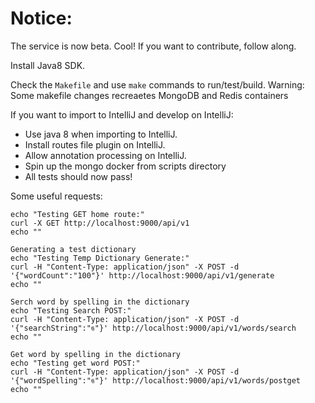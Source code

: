 Notice:
=======

The service is now beta. Cool! If you want to contribute, follow along.

Install Java8 SDK.

Check the `Makefile` and use `make` commands to run/test/build.
Warning: Some makefile changes recreaetes MongoDB and Redis containers

If you want to import to IntelliJ and develop on IntelliJ:
- Use java 8 when importing to IntelliJ. 
- Install routes file plugin on IntelliJ.
- Allow annotation processing on IntelliJ.
- Spin up the mongo docker from scripts directory 
- All tests should now pass!

Some useful requests:
    
    echo "Testing GET home route:"
    curl -X GET http://localhost:9000/api/v1
    echo ""
    
    Generating a test dictionary
    echo "Testing Temp Dictionary Generate:"
    curl -H "Content-Type: application/json" -X POST -d '{"wordCount":"100"}' http://localhost:9000/api/v1/generate
    echo ""
    
    Serch word by spelling in the dictionary
    echo "Testing Search POST:"
    curl -H "Content-Type: application/json" -X POST -d '{"searchString":"ঙ"}' http://localhost:9000/api/v1/words/search
    echo ""
    
    Get word by spelling in the dictionary
    echo "Testing get word POST:"
    curl -H "Content-Type: application/json" -X POST -d '{"wordSpelling":"ঙ"}' http://localhost:9000/api/v1/words/postget
    echo ""
